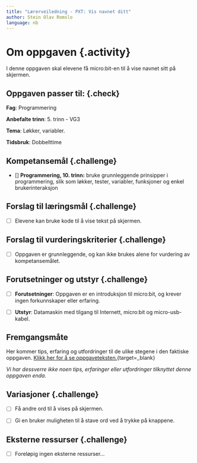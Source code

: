 ```yaml
---
title: "Lærerveiledning - PXT: Vis navnet ditt"
author: Stein Olav Romslo
language: nb
---
```



# Om oppgaven {.activity}

I denne oppgaven skal elevene få micro:bit-en til å vise navnet sitt på
skjermen.

## Oppgaven passer til: {.check}

__Fag__: Programmering

__Anbefalte trinn__: 5. trinn - VG3

__Tema__: Løkker, variabler.

__Tidsbruk__: Dobbelttime

## Kompetansemål {.challenge}

- [] __Programmering, 10. trinn:__ bruke grunnleggende prinsipper i
  programmering, slik som løkker, tester, variabler, funksjoner og enkel
  brukerinteraksjon

## Forslag til læringsmål {.challenge}

- [ ] Elevene kan bruke kode til å vise tekst på skjermen.

## Forslag til vurderingskriterier {.challenge}

- [ ] Oppgaven er grunnleggende, og kan ikke brukes alene for vurdering av
  kompetansemålet.

## Forutsetninger og utstyr {.challenge}

- [ ] __Forutsetninger__: Oppgaven er en introduksjon til micro:bit, og krever
  ingen forkunnskaper eller erfaring.

- [ ] __Utstyr__: Datamaskin med tilgang til Internett, micro:bit og
  micro-usb-kabel.

## Fremgangsmåte

Her kommer tips, erfaring og utfordringer til de ulike stegene i den faktiske
oppgaven. [Klikk her for å se
oppgaveteksten.](../pxt_vis_navnet_ditt/pxt_vis_navnet_ditt.html){target=_blank}

_Vi har dessverre ikke noen tips, erfaringer eller utfordringer tilknyttet denne
oppgaven enda._

## Variasjoner {.challenge}

- [ ] Få andre ord til å vises på skjermen.

- [ ] Gi en bruker muligheten til å stave ord ved å trykke på knappene.

## Eksterne ressurser {.challenge}

- [ ] Foreløpig ingen eksterne ressurser...

